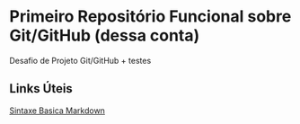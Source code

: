 # Primeiro Repositório Funcional sobre Git/GitHub (dessa conta)
Desafio de Projeto Git/GitHub + testes 

## Links Úteis
[Sintaxe Basica Markdown](https://www.markdownguide.org/basic-syntax/)
